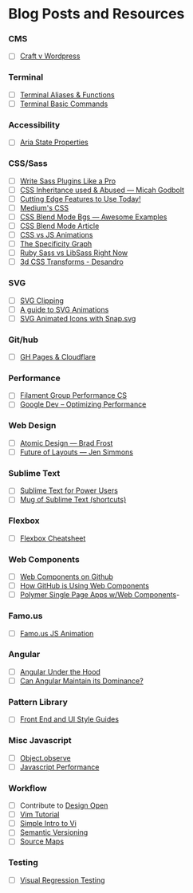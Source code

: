 # Blog Posts and Resources

### CMS
- [ ] [Craft v Wordpress](http://viget.com/extend/craft-vs.-wordpress-the-good-the-bad-and-the-ugly-data)

### Terminal
- [ ] [Terminal Aliases & Functions](http://ashleynolan.co.uk/blog/beginners-guide-to-terminal-aliases-and-functions)
- [ ] [Terminal Basic Commands](http://ashleynolan.co.uk/blog/getting-started-with-terminal)

### Accessibility
- [ ] [Aria State Properties](http://www.w3.org/TR/wai-aria/states_and_properties)

### CSS/Sass
- [ ] [Write Sass Plugins Like a Pro](https://medium.com/@marcmintel/write-sass-plugins-like-a-pro-c765ecf3af27)
- [ ] [CSS Inheritance used & Abused &mdash; Micah Godbolt](http://www.phase2technology.com/blog/used-and-abused-css-inheritance-and-our-misuse-of-the-cascade/)
- [ ] [Cutting Edge Features to Use Today!](http://blog.teamtreehouse.com/cutting-edge-css-features-can-use-today?utm_source=CSS-Weekly&utm_campaign=Issue-132&utm_medium=email)
- [ ] [Medium's CSS](https://medium.com/@fat/mediums-css-is-actually-pretty-fucking-good-b8e2a6c78b06)
- [ ] [CSS Blend Mode Bgs &mdash; Awesome Examples](http://bennettfeely.com/gradients/)
- [ ] [CSS Blend Mode Article](http://css-tricks.com/basics-css-blend-modes/)
- [ ] [CSS vs JS Animations](http://css-tricks.com/myth-busting-css-animations-vs-javascript/)
- [ ] [The Specificity Graph](http://csswizardry.com/2014/10/the-specificity-graph/)
- [ ] [Ruby Sass vs LibSass Right Now](http://www.sitepoint.com/switching-ruby-sass-libsass/)
- [ ] [3d CSS Transforms - Desandro](http://desandro.github.io/3dtransforms/docs/introduction.html)

### SVG
- [ ] [SVG Clipping](http://sarasoueidan.com/blog/css-svg-clipping/)
- [ ] [A guide to SVG Animations](http://css-tricks.com/guide-svg-animations-smil/)
- [ ] [SVG Animated Icons with Snap.svg](http://codyhouse.co/gem/animate-svg-icons-with-css-and-snap/)

### Git/hub
- [ ] [GH Pages & Cloudflare](http://abemedia.co.uk/blog/tutorials/speed-up-your-github-pages-website-with-cloudflare)

### Performance
- [ ] [Filament Group Performance CS](http://www.filamentgroup.com/lab/performance-rwd.html)
- [ ] [Google Dev &ndash; Optimizing Performance](https://developers.google.com/web/fundamentals/performance/)

### Web Design
- [ ] [Atomic Design &mdash; Brad Frost](http://bradfrostweb.com/blog/post/atomic-web-design/)
- [ ] [Future of Layouts &mdash; Jen Simmons](https://github.com/jensimmons/thelayoutsahead)

### Sublime Text
- [ ] [Sublime Text for Power Users](http://drewbarontini.com/setup/sublime-text/)
- [ ] [Mug of Sublime Text (shortcuts)](http://katiek2.github.io/most/)

### Flexbox
- [ ] [Flexbox Cheatsheet](http://jonibologna.com/flexbox-cheatsheet/?utm_content=bufferfbf53&utm_medium=social&utm_source=twitter.com&utm_campaign=buffer)

### Web Components
- [ ] [Web Components on Github](https://github.com/webcomponents)
- [ ] [How GitHub is Using Web Components](http://webcomponents.org/articles/interview-with-joshua-peek/)
- [ ] [Polymer Single Page Apps w/Web Components](https://www.polymer-project.org/articles/spa.html)-

### Famo.us
- [ ] [Famo.us JS Animation](http://blog.percolatestudio.com/engineering/the-future-of-javascript-animation-with-famous/)

### Angular
- [ ] [Angular Under the Hood](https://www.binpress.com/tutorial/angular-js-looking-under-the-hood/153)
- [ ] [Can Angular Maintain its Dominance?](http://developer.telerik.com/featured/can-angularjs-maintain-dominance/)

### Pattern Library
- [ ] [Front End and UI Style Guides](http://sideproject.io/front-end-and-ui-style-guides/)

### Misc Javascript
- [ ] [Object.observe](http://readwrite.com/2014/07/24/object-observe-javascript-api-impact)
- [ ] [Javascript Performance](http://reefpoints.dockyard.com/2014/09/22/javascript-performance-for-the-win.html)

### Workflow
- [ ] Contribute to [Design Open](http://designopen.org/)
- [ ] [Vim Tutorial](http://blog.interlinked.org/tutorials/vim_tutorial.html)
- [ ] [Simple Intro to Vi](http://heather.cs.ucdavis.edu/~matloff/UnixAndC/Editors/ViIntro.html)
- [ ] [Semantic Versioning](http://semver.org/)
- [ ] [Source Maps](http://www.matrixgroup.net/snackoclock/2014/10/sass-maps-source-maps/)

### Testing
- [ ] [Visual Regression Testing](http://sonniesedge.co.uk/2014-10-17/visual-regression-testing.html)